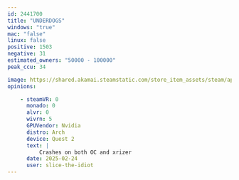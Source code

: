 ```yaml
---
id: 2441700
title: "UNDERDOGS"
windows: "true"
mac: "false"
linux: false
positive: 1503
negative: 31
estimated_owners: "50000 - 100000"
peak_ccu: 34

image: https://shared.akamai.steamstatic.com/store_item_assets/steam/apps/2441700/header.jpg?t=1730626747
opinions:

    - steamVR: 0
      monado: 0
      alvr: 0
      wivrn: 5
      GPUVendor: Nvidia
      distro: Arch
      device: Quest 2
      text: |
          Crashes on both OC and xrizer
      date: 2025-02-24
      user: slice-the-idiot
---
```

